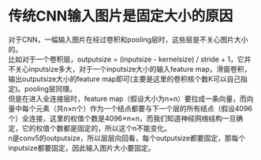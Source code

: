传统CNN输入图片是固定大小的原因
===
对于CNN，一幅输入图片在经过卷积和pooling层时，这些层是不关心图片大小的。<br>
比如对于一个卷积层，outputsize = (inputsize - kernelsize) / stride + 1，它并不关心inputsize多大，对于一个inputsize大小的输入feature map，滑窗卷积，输出outputsize大小的feature map即可(主要是这里的卷积核个数K可以自己指定)。pooling层同理。<br>
但是在进入全连接层时，feature map（假设大小为n×n）要拉成一条向量，而向量中每个元素（共n×n个）作为一个结点都要与下一个层的所有结点（假设4096个）全连接，这里的权值个数是4096×n×n，而我们知道神经网络结构一旦确定，它的权值个数都是固定的，所以这个n不能变化。<br>
n是conv5的outputsize，所以层层向回看，每个outputsize都要固定，那每个inputsize都要固定，因此输入图片大小要固定。<br>
